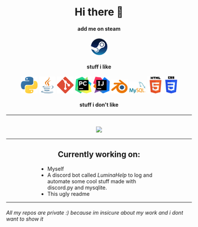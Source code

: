<div align="center">
  
<h1>Hi there 👋</h1>


  
<div>
    <h4>add me on steam</h4>
    <a href="https://steamcommunity.com/id/Wolfee__/" title="steam"><img src="imgs/Steam.png" style="width:45px;"/></a>
</div>
<div>
    <h4>stuff i like</h4>
    <img style="width:45px" src="imgs/Python.png" />
    <img style="width:45px" src="imgs/Java.png" />
    <img style="width:45px" src="imgs/GIt.png" />
    <img style="width:45px" src="imgs/Pycharm.png" />
    <img style="width:45px" src="imgs/Intellij.png" />
    <img style="width:45px" src="imgs/Blender.png" />
    <img style="width:45px" src="imgs/Mysql.png" />
    <img style="width:45px" src="imgs/Html5.png" />
    <img style="width:32px" src="imgs/Css.png" />
</div>
<div>
    <h4>stuff i don't like</h4>
    
</div>

<hr>
<br>

<img src="https://github-readme-stats-umber-nine.vercel.app/api/top-langs/?username=7Wolfee&layout=compact&theme=radical&exclude_repo=sitocybercraft&hide=autohotkey,batchfile" />
  
<hr>
    
<h2>Currently working on:</h2>

<div style="width: 65%" align="left">
    <ul>
      <li>Myself</li>
      <li>A discord bot called <i>LuminaHelp</i> to log and automate some cool stuff made with     discord.py and mysqlite.</li>
      <li>This ugly readme</li>
    </ul>
</div>

</div>

<hr>

<h6>All my repos are private :) because im insicure about my work and i dont want to show it</h6>
